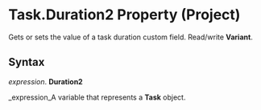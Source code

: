 
# Task.Duration2 Property (Project)

 Gets or sets the value of a task duration custom field. Read/write **Variant**.


## Syntax

 _expression_. **Duration2**

 _expression_A variable that represents a  **Task** object.

